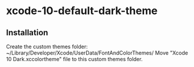 # xcode-10-default-dark-theme

## Installation
Create the custom themes folder: ~/Library/Developer/Xcode/UserData/FontAndColorThemes/
Move "Xcode 10 Dark.xccolortheme" file to this custom themes folder.
